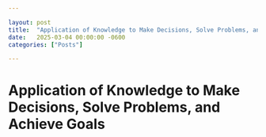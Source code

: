 ```yaml
---

layout: post
title:  "Application of Knowledge to Make Decisions, Solve Problems, and Achieve Goals"
date:   2025-03-04 00:00:00 -0600
categories: ["Posts"] 

---
```


# Application of Knowledge to Make Decisions, Solve Problems, and Achieve Goals